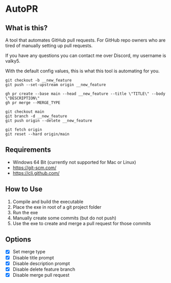 # AutoPR

## What is this?
A tool that automates GitHub pull requests. For GitHub repo owners who are tired of manually setting up pull requests.

If you have any questions you can contact me over Discord, my username is valky5.

With the default config values, this is what this tool is automating for you.
```
git checkout -b __new_feature
git push --set-upstream origin __new_feature

gh pr create --base main --head __new_feature --title \"TITLE\" --body \"DESCRIPTION\"
gh pr merge --MERGE_TYPE

git checkout main
git branch -d __new_feature
git push origin --delete __new_feature

git fetch origin
git reset --hard origin/main
```

## Requirements
- Windows 64 Bit (currently not supported for Mac or Linux)
- https://git-scm.com/
- https://cli.github.com/

## How to Use
1. Compile and build the executable
2. Place the exe in root of a git project folder
3. Run the exe
4. Manually create some commits (but do not push)
5. Use the exe to create and merge a pull request for those commits

## Options
- [x] Set merge type
- [x] Disable title prompt
- [x] Disable description prompt
- [x] Disable delete feature branch
- [x] Disable merge pull request
